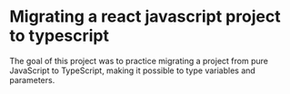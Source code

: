 # Migrating a react javascript project to typescript

The goal of this project was to practice migrating a project from pure JavaScript to TypeScript, making it possible to type variables and parameters.



